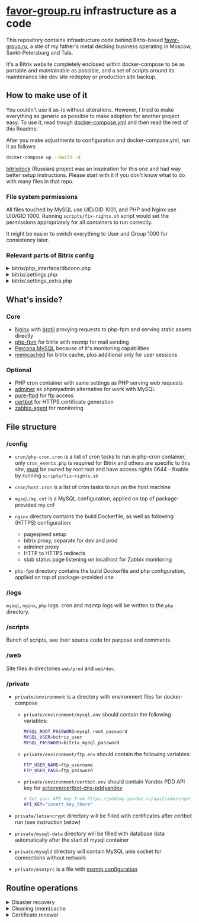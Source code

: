 # [favor-group.ru](https://favor-group.ru) infrastructure as a code

This repository contains infrastructure code behind Bitrix-based [favor-group.ru](https://favor-group.ru), a site
of my father's metal decking business operating in Moscow, Sankt-Petersburg and Tula.

It's a Bitrix website completely enclosed within docker-compose to be as portable and maintainable
as possible, and a set of scripts around its maintenance like dev site redeploy or production site backup.

## How to make use of it

You couldn't use it as-is without alterations. However, I tried to make everything as generic
as possible to make adoption for another project easy. To use it, read trough [docker-compose.yml](docker-compose.yml)
and then read the rest of this Readme.

After you make adjustments to configuration and docker-compose.yml, run it as follows:

```bash
docker-compose up --build -d
```

[bitrixdock](https://github.com/bitrixdock/bitrixdock) (Russian) project was an inspiration for this
one and had way better setup instructions. Please start with it if you don't know what to do with
many files in that repo.

### File system permissions

All files touched by MySQL use UID/GID 1001, and PHP and Nginx use UID/GID 1000.
Running `scripts/fix-rights.sh` script would set the permissions appropriately for all
containers to run correctly.

It might be easier to switch everything to User and Group 1000 for consistency later.

### Relevant parts of Bitrix config

<details><summary>bitrix/php_interface/dbconn.php</summary>

```php
define('BX_CRONTAB_SUPPORT', true);

define("BX_USE_MYSQLI", true);
define("DBPersistent", true);
define("DELAY_DB_CONNECT", true);
$DBType = "mysql";
$DBHost = "localhost";
$DBName = "<DBNAME>";
$DBLogin = "<DBUSER>";
$DBPassword = "<DBPASSWORD>";
define('BX_TEMPORARY_FILES_DIRECTORY', '/tmp');

define("BX_CACHE_TYPE", "memcache");
define("BX_CACHE_SID", "prod"); // or "dev" in case of dev config
define("BX_MEMCACHE_HOST", "memcached");
define("BX_MEMCACHE_PORT", "11211");
define('BX_SECURITY_SESSION_MEMCACHE_HOST', 'memcached-sessions');
define('BX_SECURITY_SESSION_MEMCACHE_PORT', 11211);
```

</details>

<details><summary>bitrix/.settings.php</summary>

```php
  'session' => array (
  'value' =>
  array (
    'mode' => 'default',
    'handlers' =>
    array (
      'general' =>
      array (
        'type' => 'memcache',
        'host' => 'memcached-sessions',
        'port' => '11211',
      ),
    ),
  ),
  'readonly' => true,
  ),
  'connections' =>
  array (
    'value' =>
    array (
      'default' =>
      array (
        'className' => '\\Bitrix\\Main\\DB\\MysqliConnection',
        'host' => 'localhost',
        'database' => '<DBNAME>',
        'login' => '<DBUSER>',
        'password' => '<DBPASSWORD>',
        'options' => 2.0,
      ),
    ),
    'readonly' => true,
  ),
```

</details>

<details><summary>bitrix/.settings_extra.php</summary>

```php
<?php
return array(
  'cache' => array(
    'value' => array(
      'type' => 'memcache',
      'memcache' => array(
        'host' => 'memcached',
        'port' => '11211',
      ),
      'sid' => "prod" // or "dev" in case of dev config
    ),
  ),
);
?>
```

</details>

## What's inside?

### Core

- [Nginx](https://www.nginx.com/) with [brotli](https://github.com/google/ngx_brotli)
  proxying requests to php-fpm and serving static assets directly
- [php-fpm](https://www.php.net/manual/en/install.fpm.php) for bitrix with msmtp for mail sending
- [Percona MySQL](https://www.percona.com/software/mysql-database/percona-server)
  because of it's monitoring capabilities
- [memcached](https://memcached.org/) for bitrix cache, plus additional only for user sessions

### Optional

- PHP cron container with same settings as PHP serving web requests
- [adminer](https://www.adminer.org/) as phpmyadmin alternative for work with MySQL
- [pure-ftpd](https://www.pureftpd.org/project/pure-ftpd/) for ftp access
- [certbot](https://certbot.eff.org/) for HTTPS certificate generation
- [zabbix-agent](https://www.zabbix.com/zabbix_agent) for monitoring

## File structure

### /config

- `cron/php-cron.cron` is a list of cron tasks to run in php-cron container,
  only `cron_events.php` is required for Bitrix and others are specific to this site,
  [must](http://manpages.ubuntu.com/manpages/trusty/man8/cron.8.html) be owned by root:root
  and have access rights 0644 - fixable by running `scripts/fix-rights.sh`

- `cron/host.cron` is a list of cron tasks to run on the host machine

- `mysql/my.cnf` is a MySQL configuration, applied on top of package-provided my.cnf

- `nginx` directory contains the build Dockerfile, as well as following (HTTPS) configuration:
  - pagespeed setup
  - bitrix proxy, separate for dev and prod
  - adminer proxy
  - HTTP to HTTPS redirects
  - stub status page listening on localhost for Zabbix monitoring

- `php-fpm` directory contains the build Dockerfile and php configuration, applied on top of package-provided one

### /logs

`mysql`, `nginx`, `php` logs. cron and msmtp logs will be written to the `php` directory.

### /scripts

Bunch of scripts, see their source code for purpose and comments.

### /web

Site files in directories `web/prod` and `web/dev`.

### /private

- `private/environment` is a directory with environment files for docker-compose

    - `private/environment/mysql.env` should contain the following variables:

      ```bash
      MYSQL_ROOT_PASSWORD=mysql_root_password
      MYSQL_USER=bitrix_user
      MYSQL_PASSWORD=bitrix_mysql_password
      ```

    - `private/environment/ftp.env` should contain the following variables:
  
      ```bash
      FTP_USER_NAME=ftp_username
      FTP_USER_PASS=ftp_password
      ```

    - `private/environment/certbot.env` should contain Yandex PDD API key for [actionm/certbot-dns-pddyandex](https://github.com/actionm/certbot-dns-pddyandex/):

      ```bash
      # Get your API key from https://pddimp.yandex.ru/api2/admin/get_token_result
      API_KEY="insert_key_there"
      ```

- `private/letsencrypt` directory will be filled with certificates after certbot run (see instruction below)

- `private/mysql-data` directory will be filled with database data automatically after the start of mysql container

- `private/mysqld` directory will contain MySQL unix socket for connections without network

- `private/msmtprc` is a file with [msmtp configuration](https://wiki.archlinux.org/index.php/Msmtp)

## Routine operations

<details>
<summary>Disaster recovery</summary>

To start the recovery you should have a machine with the latest Debian with an external IP attached to it, likely [in the Yandex.Cloud](https://console.cloud.yandex.ru/folders/b1gm2f812hg4h5s5jsgn/compute).

SSH to the machine you want to set up as a new server and then execute the following:

```shell
sudo mkdir /web
sudo chown $USER:$(id -g -n) /web
git clone https://github.com/paskal/bitrix.infra.git /web
cd /web
sudo ./scripts/disaster_recovery.sh
```

</details>

<details>
<summary>Cleaning (mem)cache</summary>

There are two memcached instances in use, one for site cache and another for sessions. Here are the commands
to clean them completely:

```shell
# to flush site cache
echo "flush_all" | docker exec -i memcached /usr/bin/nc 127.0.0.1 11211
# to flush all user sessions
echo "flush_all" | docker exec -i memcached-sessions /usr/bin/nc 127.0.0.1 11211
```

[Here](https://github.com/memcached/memcached/wiki/Commands) is the complete list of commands you can send to it.

</details>

<details>
<summary>Certificate renewal</summary>

At this moment, DNS verification of a wildcard certificate is set up automatically trough [Yandex PDD](https://yandex.com/dev/connect/directory/api/concepts/domains/dns-records-via-pdd.html).

To renew the certificate manually, run the following command and follow the interactive prompt:

```shell
docker-compose run --rm --entrypoint "\
  certbot certonly \
    --email msk@favor-group.ru \
    -d favor-group.ru -d *.favor-group.ru \
    --agree-tos \
    --manual \
    --preferred-challenges dns" certbot
```

To add required TXT entries, head to DNS entries page, [Yandex](https://connect.yandex.ru/portal/services/webmaster/resources/favor-group.ru) in that example.

</details>
